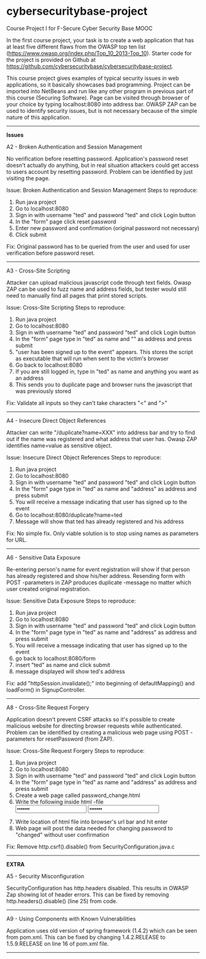 # cybersecuritybase-project
Course Project I for F-Secure Cyber Security Base MOOC

In the first course project, your task is to create a web application that has at least five different flaws from the OWASP top ten list (https://www.owasp.org/index.php/Top_10_2013-Top_10). Starter code for the project is provided on Github at https://github.com/cybersecuritybase/cybersecuritybase-project.

This course project gives examples of typical security issues in web applications, so it basically showcases bad programming.
Project can be imported into NetBeans and run like any other program in previous part of this course (Securing Software). Page can be visited through browser of your choice by typing localhost:8080 into address bar. OWASP ZAP can be used to identify security issues, but is not necessary because of the simple nature of this application.
__________
**Issues**


A2 - Broken Authentication and Session Management

No verification before resetting password. 
Application's password reset doesn't actually do anything, but in real situation attackers could get access to users account by resetting password.
Problem can be identified by just visiting the page.

Issue: Broken Authentication and Session Management
Steps to reproduce:
1. Run java project
2. Go to localhost:8080
3. Sign in with username "ted" and password "ted" and click Login button
4. In the "form" page click reset password
5. Enter new password and confirmation (original password not necessary)
6. Click submit

Fix: Original password has to be queried from the user and used for user verification before password reset.
__________

A3 - Cross-Site Scripting

Attacker can upload malicious javascript code through text fields.
Owasp ZAP can be used to fuzz name and address fields, but tester would still need to manually find all pages that print stored scripts.

Issue: Cross-Site Scripting
Steps to reproduce:
1. Run java project
2. Go to localhost:8080
3. Sign in with username "ted" and password "ted" and click Login button
4. In the "form" page type in "ted" as name and "<script>alert('BOO!')</script>" as address and press submit
5. "user has been signed up to the event" appears. This stores the script as executable that will run when sent to the victim's browser
6. Go back to localhost:8080
7. If you are still logged in, type in "ted" as name and anything you want as an address
8. This sends you to duplicate page and browser runs the javascript that was previously stored

Fix: Validate all inputs so they can't take characters "<" and ">"
__________

A4 - Insecure Direct Object References

Attacker can write "/duplicate?name=XXX" into address bar and try to find out if the name was registered and what address that user has.
Owasp ZAP identifies name=value as sensitive object.

Issue: Insecure Direct Object References
Steps to reproduce:
1. Run java project
2. Go to localhost:8080
3. Sign in with username "ted" and password "ted" and click Login button
4. In the "form" page type in "ted" as name and "address" as address and press submit
5. You will receive a message indicating that user has signed up to the event
6. Go to localhost:8080/duplicate?name=ted
7. Message will show that ted has already registered and his address

Fix: No simple fix. Only viable solution is to stop using names as parameters for URL.
__________

A6 - Sensitive Data Exposure 

Re-entering person's name for event registration will show if that person has already registered and show his/her address.
Resending form with POST -parameters in ZAP produces duplicate -message no matter which user created original registration.

Issue: Sensitive Data Exposure
Steps to reproduce:
1. Run java project
2. Go to localhost:8080
3. Sign in with username "ted" and password "ted" and click Login button
4. In the "form" page type in "ted" as name and "address" as address and press submit
5. You will receive a message indicating that user has signed up to the event
6. go back to localhost:8080/form
7. insert "ted" as name and click submit
8. message displayed will show ted's address

Fix: add "httpSession.invalidate();" into beginning of defaultMapping() and loadForm() in SignupController.
__________

A8 - Cross-Site Request Forgery 

Application doesn't prevent CSRF attacks so it's possible to create malicious website for directing browser requests while authenticated.
Problem can be identified by creating a malicious web page using POST -parameters for resetPassword (from ZAP).

Issue: Cross-Site Request Forgery
Steps to reproduce:
1. Run java project
2. Go to localhost:8080
3. Sign in with username "ted" and password "ted" and click Login button
4. In the "form" page type in "ted" as name and "address" as address and press submit
5. Create a web page called password_change.html
6. Write the following inside html -file
	<form action="http://localhost:8080/resetPassword" method="POST">
	<input type="password" name="password" value="changed"/>
	<input type="password" name="confirm" value="changed"/>
	</form>
	<body onload="document.forms[0].submit()">
7. Write location of html file into browser's url bar and hit enter
8. Web page will post the data needed for changing password to "changed" without user confirmation

Fix: Remove http.csrf().disable() from SecurityConfiguration.java.c
__________

**EXTRA**


A5 - Security Misconfiguration

SecurityConfiguration has http.headers disabled. This results in OWASP Zap showing lot of header errors.
This can be fixed by removing http.headers().disable() (line 25) from code.
__________

A9 - Using Components with Known Vulnerabilities

Application uses old version of spring framework (1.4.2) which can be seen from pom.xml.
This can be fixed by changing 1.4.2.RELEASE to 1.5.9.RELEASE on line 16 of pom.xml file.
__________

